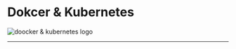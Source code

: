 # Dokcer & Kubernetes

![doocker & kubernetes logo](https://www.clipartmax.com/png/middle/146-1469937_background-kubernetes-logo.png)

---


